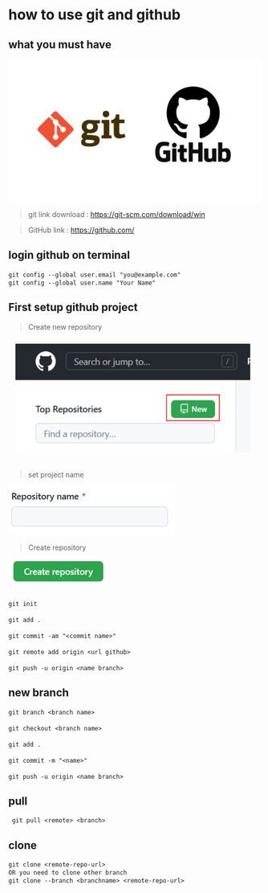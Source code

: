 # how to use git and github

## what you must have

![Alt text]( https://github.com/01134K/How-to-use-git-and-GitHub/blob/master/pic/git-github.png?raw=true )
> git link download : https://git-scm.com/download/win

> GitHub link : https://github.com/


## login github on terminal

```
git config --global user.email "you@example.com"
git config --global user.name "Your Name"
```

## First setup github project


> Create new repository

![Alt text]( https://github.com/01134K/How-to-use-git-and-GitHub/blob/master/pic/new2.png?raw=true )

> set project name

![Alt text]( https://github.com/01134K/How-to-use-git-and-GitHub/blob/master/pic/reponame.png?raw=true )

> Create repository

![Alt text](https://github.com/01134K/How-to-use-git-and-GitHub/blob/master/pic/crepo.png?raw=true)



```

git init

git add .

git commit -am "<commit name>"

git remote add origin <url github>

git push -u origin <name branch>

```
## new branch
```
git branch <branch name>

git checkout <branch name>

git add .

git commit -m "<name>"

git push -u origin <name branch>
```

## pull 
```
 git pull <remote> <branch>
```
## clone
```
git clone <remote-repo-url>
OR you need to clone other branch
git clone --branch <branchname> <remote-repo-url>
```
